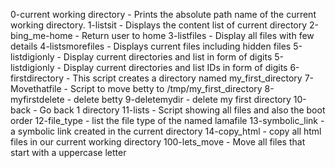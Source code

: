 0-current working directory - Prints the absolute path name of the current working directory.
1-listsit - Displays the content list of current directory
2-bing_me-home - Return user to home
3-listfiles - Display all files with few details
4-listsmorefiles - Displays current files including hidden files
5-listdigionly - Display current directories and list in form of digits
5-listdigionly - Display current directories and list IDs in form of digits
6-firstdirectory - This script creates a directory named my_first_directory
7-Movethatfile - Script to move betty to /tmp/my_first_directory
8-myfirstdelete - delete betty
9-deletemydir -  delete my first directory
10-back - Go back 1  directory
11-lists - Script showing all files and also the boot order
12-file_type - list the file type of the named lamafile
13-symbolic_link - a symbolic link created in the current directory
14-copy_html - copy all html files in our current working directory
100-lets_move - Move all files that start with a uppercase letter
